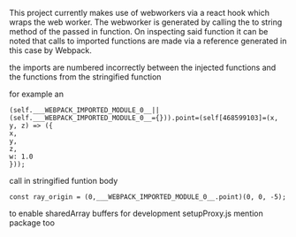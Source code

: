 This project currently makes use of webworkers via a react hook which wraps the web worker.
The webworker is generated by calling the to string method of the passed in function. 
On inspecting said function it can be noted that calls to imported functions are made via a reference generated in this case by Webpack.


the imports are numbered incorrectly between the injected functions and the functions from the stringified function


for example an 

```
(self.___WEBPACK_IMPORTED_MODULE_0__||(self.___WEBPACK_IMPORTED_MODULE_0__={})).point=(self[468599103]=(x, y, z) => ({
x,
y,
z,
w: 1.0
}));
```


call in stringified funtion body

```
const ray_origin = (0,___WEBPACK_IMPORTED_MODULE_0__.point)(0, 0, -5);
```

to enable sharedArray buffers for development
setupProxy.js mention package too